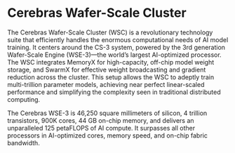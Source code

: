 # Cerebras Wafer-Scale Cluster

The Cerebras Wafer-Scale Cluster (WSC) is a revolutionary technology suite that efficiently handles the enormous computational needs of AI model training. It centers around the CS-3 system, powered by the 3rd generation Wafer-Scale Engine (WSE-3)—the world’s largest AI-optimized processor. The WSC integrates MemoryX for high-capacity, off-chip model weight storage, and SwarmX for effective weight broadcasting and gradient reduction across the cluster. This setup allows the WSC to adeptly train multi-trillion parameter models, achieving near perfect linear-scaled performance and simplifying the complexity seen in traditional distributed computing.

The Cerebras WSE-3 is 46,250 square millimeters of silicon, 4 trillion transistors, 900K cores, 44 GB on-chip memory, and delivers an unparalleled 125 petaFLOPS of AI compute. It surpasses all other processors in AI-optimized cores, memory speed, and on-chip fabric bandwidth.
